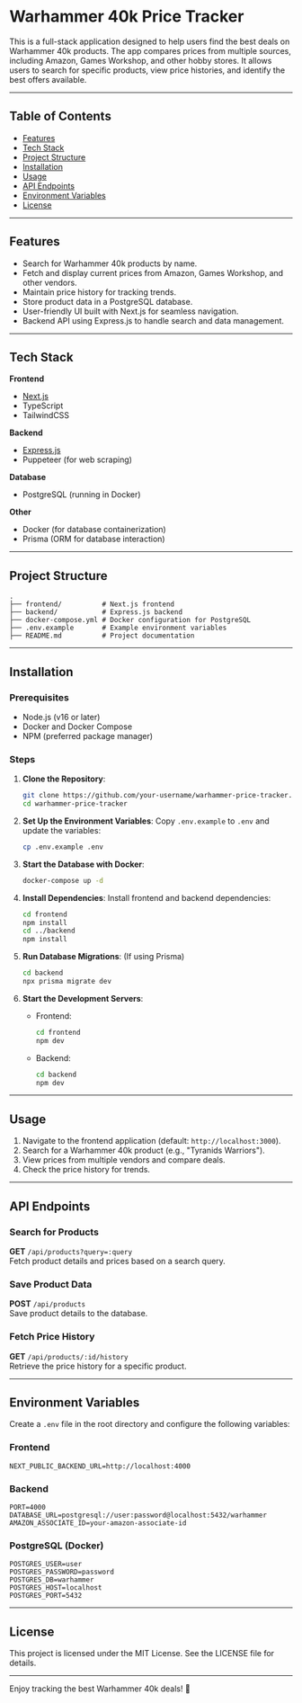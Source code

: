
# Warhammer 40k Price Tracker

This is a full-stack application designed to help users find the best deals on Warhammer 40k products. The app compares prices from multiple sources, including Amazon, Games Workshop, and other hobby stores. It allows users to search for specific products, view price histories, and identify the best offers available.

---

## Table of Contents

- [Features](#features)
- [Tech Stack](#tech-stack)
- [Project Structure](#project-structure)
- [Installation](#installation)
- [Usage](#usage)
- [API Endpoints](#api-endpoints)
- [Environment Variables](#environment-variables)
- [License](#license)

---

## Features

- Search for Warhammer 40k products by name.
- Fetch and display current prices from Amazon, Games Workshop, and other vendors.
- Maintain price history for tracking trends.
- Store product data in a PostgreSQL database.
- User-friendly UI built with Next.js for seamless navigation.
- Backend API using Express.js to handle search and data management.

---

## Tech Stack

**Frontend**  
- [Next.js](https://nextjs.org)  
- TypeScript  
- TailwindCSS  

**Backend**  
- [Express.js](https://expressjs.com)  
- Puppeteer (for web scraping)  

**Database**  
- PostgreSQL (running in Docker)  

**Other**  
- Docker (for database containerization)  
- Prisma (ORM for database interaction)  

---

## Project Structure

```plaintext
.
├── frontend/          # Next.js frontend
├── backend/           # Express.js backend
├── docker-compose.yml # Docker configuration for PostgreSQL
├── .env.example       # Example environment variables
├── README.md          # Project documentation
```

---

## Installation

### Prerequisites
- Node.js (v16 or later)
- Docker and Docker Compose
- NPM (preferred package manager)

### Steps
1. **Clone the Repository**:
   ```bash
   git clone https://github.com/your-username/warhammer-price-tracker.git
   cd warhammer-price-tracker
   ```

2. **Set Up the Environment Variables**:
   Copy `.env.example` to `.env` and update the variables:
   ```bash
   cp .env.example .env
   ```

3. **Start the Database with Docker**:
   ```bash
   docker-compose up -d
   ```

4. **Install Dependencies**:
   Install frontend and backend dependencies:
   ```bash
   cd frontend
   npm install
   cd ../backend
   npm install
   ```

5. **Run Database Migrations**:
   (If using Prisma)
   ```bash
   cd backend
   npx prisma migrate dev
   ```

6. **Start the Development Servers**:
   - Frontend:
     ```bash
     cd frontend
     npm dev
     ```
   - Backend:
     ```bash
     cd backend
     npm dev
     ```

---

## Usage

1. Navigate to the frontend application (default: `http://localhost:3000`).
2. Search for a Warhammer 40k product (e.g., "Tyranids Warriors").
3. View prices from multiple vendors and compare deals.
4. Check the price history for trends.

---

## API Endpoints

### Search for Products
**GET** `/api/products?query=:query`  
Fetch product details and prices based on a search query.

### Save Product Data
**POST** `/api/products`  
Save product details to the database.

### Fetch Price History
**GET** `/api/products/:id/history`  
Retrieve the price history for a specific product.

---

## Environment Variables

Create a `.env` file in the root directory and configure the following variables:

### Frontend
```env
NEXT_PUBLIC_BACKEND_URL=http://localhost:4000
```

### Backend
```env
PORT=4000
DATABASE_URL=postgresql://user:password@localhost:5432/warhammer
AMAZON_ASSOCIATE_ID=your-amazon-associate-id
```

### PostgreSQL (Docker)
```env
POSTGRES_USER=user
POSTGRES_PASSWORD=password
POSTGRES_DB=warhammer
POSTGRES_HOST=localhost
POSTGRES_PORT=5432
```

---

## License

This project is licensed under the MIT License. See the LICENSE file for details.

---

Enjoy tracking the best Warhammer 40k deals! 🎲
